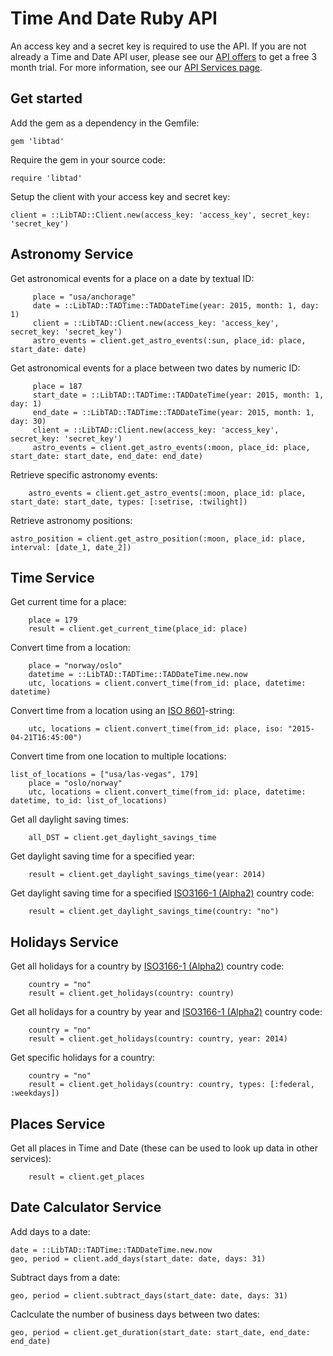Time And Date Ruby API
======================================

An access key and a secret key is required to use the API. If you are not already a Time and Date API user, please see our [API offers](httpss://services.timeanddate.com/api/packages/) to get a free 3 month trial. For more information, see our [API Services page](httpss://services.timeanddate.com/).


Get started
--------------------------------------

Add the gem as a dependency in the Gemfile:

	gem 'libtad'


Require the gem in your source code:

	require 'libtad'

Setup the client with your access key and secret key:

	client = ::LibTAD::Client.new(access_key: 'access_key', secret_key: 'secret_key')


Astronomy Service
--------------------------------------
  
Get astronomical events for a place on a date by textual ID:
         
         place = "usa/anchorage"
         date = ::LibTAD::TADTime::TADDateTime(year: 2015, month: 1, day: 1)
         client = ::LibTAD::Client.new(access_key: 'access_key', secret_key: 'secret_key')
         astro_events = client.get_astro_events(:sun, place_id: place, start_date: date)
         
Get astronomical events for a place between two dates by numeric ID:
 
         place = 187
         start_date = ::LibTAD::TADTime::TADDateTime(year: 2015, month: 1, day: 1)
         end_date = ::LibTAD::TADTime::TADDateTime(year: 2015, month: 1, day: 30)
         client = ::LibTAD::Client.new(access_key: 'access_key', secret_key: 'secret_key')
         astro_events = client.get_astro_events(:moon, place_id: place, start_date: start_date, end_date: end_date)

Retrieve specific astronomy events:

        astro_events = client.get_astro_events(:moon, place_id: place, start_date: start_date, types: [:setrise, :twilight])

Retrieve astronomy positions:

	astro_position = client.get_astro_position(:moon, place_id: place, interval: [date_1, date_2])


Time Service
--------------------------------------

Get current time for a place:

        place = 179
        result = client.get_current_time(place_id: place)

Convert time from a location:

        place = "norway/oslo"
        datetime = ::LibTAD::TADTime::TADDateTime.new.now
        utc, locations = client.convert_time(from_id: place, datetime: datetime)

Convert time from a location using an [ISO 8601](https://services.timeanddate.com/api/doc/v3/type-isotime.html)-string:

        utc, locations = client.convert_time(from_id: place, iso: "2015-04-21T16:45:00")

Convert time from one location to multiple locations:

	list_of_locations = ["usa/las-vegas", 179]
        place = "oslo/norway"
        utc, locations = client.convert_time(from_id: place, datetime: datetime, to_id: list_of_locations)

Get all daylight saving times:

        all_DST = client.get_daylight_savings_time

Get daylight saving time for a specified year:

        result = client.get_daylight_savings_time(year: 2014)

Get daylight saving time for a specified [ISO3166-1 (Alpha2)](https://services.timeanddate.com/api/doc/v3/type-isocountry.html) country code:

        result = client.get_daylight_savings_time(country: "no")


Holidays Service
--------------------------------------

Get all holidays for a country by [ISO3166-1 (Alpha2)](https://services.timeanddate.com/api/doc/v3/type-isocountry.html) country code:

        country = "no"
        result = client.get_holidays(country: country)

Get all holidays for a country by year and [ISO3166-1 (Alpha2)](https://services.timeanddate.com/api/doc/v3/type-isocountry.html) country code:

        country = "no"
        result = client.get_holidays(country: country, year: 2014)

Get specific holidays for a country:

        country = "no"
        result = client.get_holidays(country: country, types: [:federal, :weekdays])

Places Service
--------------------------------------

Get all places in Time and Date (these can be used to look up data in other services):

        result = client.get_places

Date Calculator Service
--------------------------------------

Add days to a date:

	date = ::LibTAD::TADTime::TADDateTime.new.now
	geo, period = client.add_days(start_date: date, days: 31)


Subtract days from a date:

	geo, period = client.subtract_days(start_date: date, days: 31)


Caclculate the number of business days between two dates:

	geo, period = client.get_duration(start_date: start_date, end_date: end_date)



